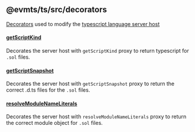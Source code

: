 ## @evmts/ts/src/decorators

[Decorators](https://en.wikipedia.org/wiki/Decorator_pattern) used to modify the [typescript language server host](https://github.com/microsoft/TypeScript/wiki/Writing-a-Language-Service-Plugin#decorator-creation)

#### [getScriptKind](./getScriptKind.ts)

Decorates the server host with `getScriptKind` proxy to return typescript for `.sol` files.

#### [getScriptSnapshot](./getScriptSnapshot.ts)

Decorates the server host with `getScriptSnapshot` proxy to return the correct .d.ts files for the `.sol` files.

#### [resolveModuleNameLiterals](./resolveModuleNameLiterals.ts)

Decorates the server host with `resolveModuleNameLiterals` proxy to return the correct module object for `.sol` files.
